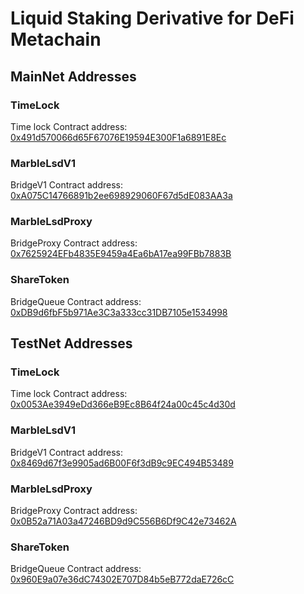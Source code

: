# Liquid Staking Derivative for DeFi Metachain

## MainNet Addresses

### TimeLock

Time lock Contract address: [0x491d570066d65F67076E19594E300F1a6891E8Ec](https://meta.defiscan.live/address/0x491d570066d65F67076E19594E300F1a6891E8Ec)

### MarbleLsdV1

BridgeV1 Contract address: [0xA075C14766891b2ee698929060F67d5dE083AA3a](https://meta.defiscan.live/address/0xA075C14766891b2ee698929060F67d5dE083AA3a)

### MarbleLsdProxy

BridgeProxy Contract address: [0x7625924EFb4835E9459a4Ea6bA17ea99FBb7883B](https://meta.defiscan.live/address/0x7625924EFb4835E9459a4Ea6bA17ea99FBb7883B)

### ShareToken

BridgeQueue Contract address: [0xDB9d6fbF5b971Ae3C3a333cc31DB7105e1534998](https://meta.defiscan.live/address/0xDB9d6fbF5b971Ae3C3a333cc31DB7105e1534998)

## TestNet Addresses

### TimeLock

Time lock Contract address: [0x0053Ae3949eDd366eB9Ec8B64f24a00c45c4d30d](https://meta.defiscan.live/address/0x0053Ae3949eDd366eB9Ec8B64f24a00c45c4d30d?network=TestNet)

### MarbleLsdV1

BridgeV1 Contract address: [0x8469d67f3e9905ad6B00F6f3dB9c9EC494B53489](https://meta.defiscan.live/address/0x8469d67f3e9905ad6B00F6f3dB9c9EC494B53489?network=TestNet)

### MarbleLsdProxy

BridgeProxy Contract address: [0x0B52a71A03a47246BD9d9C556B6Df9C42e73462A](https://meta.defiscan.live/address/0x0B52a71A03a47246BD9d9C556B6Df9C42e73462A?network=TestNet)

### ShareToken

BridgeQueue Contract address: [0x960E9a07e36dC74302E707D84b5eB772daE726cC](https://meta.defiscan.live/address/0x960E9a07e36dC74302E707D84b5eB772daE726cC?network=TestNet)
